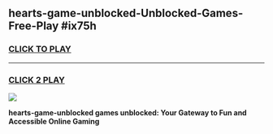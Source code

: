 
## hearts-game-unblocked-Unblocked-Games-Free-Play #ix75h
<h3>
<a href="https://us.freeplayer.one?title=hearts-game-unblocked&ref=9M">CLICK TO PLAY</a></h3>
<hr>

<h3>
<a href="https://us.freeplayer.one?title=hearts-game-unblocked&ref=9M">CLICK 2 PLAY</a>
  
</h3>

<a href="https://us.freeplayer.one?title=hearts-game-unblocked&ref=9M"><img src="https://clearcache.store/games.png"></a>


**hearts-game-unblocked games unblocked: Your Gateway to Fun and Accessible Online Gaming**

